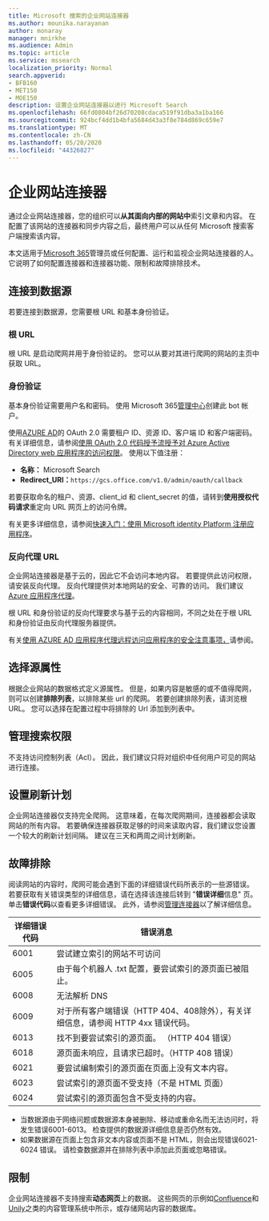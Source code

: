 ```yaml
---
title: Microsoft 搜索的企业网站连接器
ms.author: mounika.narayanan
author: monaray
manager: mnirkhe
ms.audience: Admin
ms.topic: article
ms.service: mssearch
localization_priority: Normal
search.appverid:
- BFB160
- MET150
- MOE150
description: 设置企业网站连接器以进行 Microsoft Search
ms.openlocfilehash: 66fd0804bf26d70208cdaca519f91dba3a1ba166
ms.sourcegitcommit: 924bcf4dd1b4bfa5684d43a3f8e784d869c659e7
ms.translationtype: MT
ms.contentlocale: zh-CN
ms.lasthandoff: 05/20/2020
ms.locfileid: "44326827"
---
```

# <a name="enterprise-websites-connector"></a>企业网站连接器

通过企业网站连接器，您的组织可以**从其面向内部的网站中**索引文章和内容。 在配置了该网站的连接器和同步内容之后，最终用户可以从任何 Microsoft 搜索客户端搜索该内容。

本文适用于[Microsoft 365](https://www.microsoft.com/microsoft-365)管理员或任何配置、运行和监视企业网站连接器的人。 它说明了如何配置连接器和连接器功能、限制和故障排除技术。  

## <a name="connect-to-a-data-source"></a>连接到数据源 
若要连接到数据源，您需要根 URL 和基本身份验证。

### <a name="root-url"></a>根 URL
根 URL 是启动爬网并用于身份验证的。 您可以从要对其进行爬网的网站的主页中获取 URL。

### <a name="authentication"></a>身份验证 
基本身份验证需要用户名和密码。 使用 Microsoft 365[管理中心](https://admin.microsoft.com)创建此 bot 帐户。

使用[AZURE AD](https://docs.microsoft.com/azure/active-directory/)的 OAuth 2.0 需要租户 ID、资源 ID、客户端 ID 和客户端密码。
有关详细信息，请参阅[使用 OAuth 2.0 代码授予流授予对 Azure Active Directory web 应用程序的访问权限](https://docs.microsoft.com/azure/active-directory/develop/v1-protocols-oauth-code)。 使用以下值注册：
* **名称：** Microsoft Search
* **Redirect_URI：**`https://gcs.office.com/v1.0/admin/oauth/callback`

若要获取命名的租户、资源、client_id 和 client_secret 的值，请转到**使用授权代码请求**重定向 URL 网页上的访问令牌。

有关更多详细信息，请参阅[快速入门：使用 Microsoft identity Platform 注册应用程序](https://docs.microsoft.com/azure/active-directory/develop/quickstart-register-app)。

### <a name="reverse-proxy-url"></a>反向代理 URL 
企业网站连接器是基于云的，因此它不会访问本地内容。 若要提供此访问权限，请安装反向代理。 反向代理提供对本地网站的安全、可靠的访问。 我们建议[Azure 应用程序代理](https://docs.microsoft.com/azure/active-directory/manage-apps/application-proxy)。

根 URL 和身份验证的反向代理要求与基于云的内容相同，不同之处在于根 URL 和身份验证由反向代理服务器提供。

有关[使用 AZURE AD 应用程序代理远程访问应用程序的安全注意事项，](https://docs.microsoft.com/azure/active-directory/manage-apps/application-proxy-security)请参阅。

## <a name="select-the-source-properties"></a>选择源属性 
根据企业网站的数据格式定义源属性。 但是，如果内容是敏感的或不值得爬网，则可以创建**排除列表**，以排除某些 url 的爬网。 若要创建排除列表，请浏览根 URL。 您可以选择在配置过程中将排除的 Url 添加到列表中。

## <a name="manage-search-permissions"></a>管理搜索权限 
不支持访问控制列表（Acl）。 因此，我们建议只将对组织中任何用户可见的网站进行连接。

## <a name="set-the-refresh-schedule"></a>设置刷新计划
企业网站连接器仅支持完全爬网。 这意味着，在每次爬网期间，连接器都会读取网站的所有内容。 若要确保连接器获取足够的时间来读取内容，我们建议您设置一个较大的刷新计划间隔。 建议在三天和两周之间计划刷新。 

## <a name="troubleshooting"></a>故障排除
阅读网站的内容时，爬网可能会遇到下面的详细错误代码所表示的一些源错误。 若要获取有关错误类型的详细信息，请在选择该连接后转到 "**错误详细**信息" 页。 单击**错误代码**以查看更多详细错误。 此外，请参阅[管理连接器](https://docs.microsoft.com/microsoftsearch/manage-connector)以了解详细信息。

 **详细错误代码** | **错误消息**
 --- | --- 
 6001   | 尝试建立索引的网站不可访问 
 6005 | 由于每个机器人 .txt 配置，要尝试索引的源页面已被阻止。
 6008 | 无法解析 DNS
 6009 | 对于所有客户端错误（HTTP 404、408除外），有关详细信息，请参阅 HTTP 4xx 错误代码。
 6013 | 找不到要尝试索引的源页面。 （HTTP 404 错误）
 6018 | 源页面未响应，且请求已超时。（HTTP 408 错误）
 6021 | 要尝试编制索引的源页面在页面上没有文本内容。
 6023 | 尝试索引的源页面不受支持（不是 HTML 页面）
 6024 | 尝试索引的源页面包含不受支持的内容。

* 当数据源由于网络问题或数据源本身被删除、移动或重命名而无法访问时，将发生错误6001-6013。 检查提供的数据源详细信息是否仍然有效。
* 如果数据源在页面上包含非文本内容或页面不是 HTML，则会出现错误6021-6024 错误。 请检查数据源并在排除列表中添加此页面或忽略错误。

## <a name="limitations"></a>限制
企业网站连接器不支持搜索**动态网页**上的数据。 这些网页的示例如[Confluence](https://www.atlassian.com/software/confluence)和[Unily](https://www.unily.com/)之类的内容管理系统中所示，或存储网站内容的数据库。
